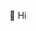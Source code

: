 👋 Hi

<!---
nisnet-sansyn/nisnet-sansyn is a ✨ special ✨ repository because its `README.md` (this file) appears on your GitHub profile.
You can click the Preview link to take a look at your changes.
--->
